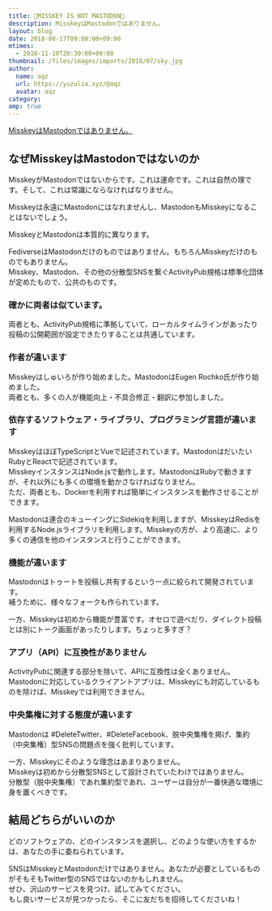 ```yaml
---
title: 🤜MISSKEY IS NOT MASTODON🤛
description: MisskeyはMastodonではありません。
layout: blog
date: 2018-08-17T09:00:00+09:00
mtimes:
  - 2018-11-10T20:30:00+09:00
thumbnail: /files/images/imports/2018/07/sky.jpg
author:
  name: aqz
  url: https://yuzulia.xyz/@aqz
  avatar: aqz
category: 
amp: true
---
```

[MisskeyはMastodonではありません。](https://misskey.xyz/notes/5b75b1f9f4291b56abd8afa9)

## なぜMisskeyはMastodonではないのか
MisskeyがMastodonではないからです。これは運命です。これは自然の理です。そして、これは常識にならなければなりません。

Misskeyは永遠にMastodonにはなれませんし、MastodonもMisskeyになることはないでしょう。

MisskeyとMastodonは本質的に異なります。

FediverseはMastodonだけのものではありません。もちろんMisskeyだけのものでもありません。  
Misskey、Mastodon、その他の分散型SNSを繋ぐActivityPub規格は標準化団体が定めたもので、公共のものです。

### 確かに両者は似ています。
両者とも、ActivityPub規格に準拠していて、ローカルタイムラインがあったり投稿の公開範囲が設定できたりすることは共通しています。

### 作者が違います
Misskeyはしゅいろが作り始めました。MastodonはEugen Rochko氏が作り始めました。  
両者とも、多くの人が機能向上・不具合修正・翻訳に参加しました。

### 依存するソフトウェア・ライブラリ、プログラミング言語が違います
MisskeyはほぼTypeScriptとVueで記述されています。MastodonはだいたいRubyとReactで記述されています。  
MisskeyインスタンスはNode.jsで動作します。MastodonはRubyで動きますが、それ以外にも多くの環境を動かさなければなりません。  
ただ、両者とも、Dockerを利用すれば簡単にインスタンスを動作させることができます。

Mastodonは連合のキューイングにSidekiqを利用しますが、MisskeyはRedisを利用するNode.jsライブラリを利用します。Misskeyの方が、より高速に、より多くの通信を他のインスタンスと行うことができます。

### 機能が違います
Mastodonはトゥートを投稿し共有するという一点に絞られて開発されています。  
補うために、様々なフォークも作られています。

一方、Misskeyは初めから機能が豊富です。オセロで遊べだり、ダイレクト投稿とは別にトーク画面があったりします。ちょっと多すぎ？

### アプリ（API）に互換性がありません
ActivityPubに関連する部分を除いて、APIに互換性は全くありません。  
Mastodonに対応しているクライアントアプリは、Misskeyにも対応しているものを除けば、Misskeyでは利用できません。

### 中央集権に対する態度が違います
Mastodonは #DeleteTwitter、#DeleteFacebook、脱中央集権を掲げ、集約（中央集権）型SNSの問題点を強く批判しています。

一方、Misskeyにそのような理念はあまりありません。  
Misskeyは初めから分散型SNSとして設計されていたわけではありません。  
分散型（脱中央集権）であれ集約型であれ、ユーザーは自分が一番快適な環境に身を置くべきです。

## 結局どちらがいいのか
どのソフトウェアの、どのインスタンスを選択し、どのような使い方をするかは、あなたの手に委ねられています。

SNSはMisskeyとMastodonだけではありません。あなたが必要としているものがそもそもTwitter型のSNSではないのかもしれません。  
ぜひ、沢山のサービスを見つけ、試してみてください。  
もし良いサービスが見つかったら、そこに友だちを招待してくださいね！
